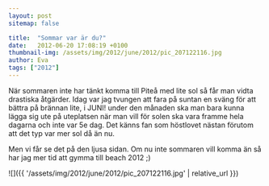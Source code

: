 ```yaml
---
layout: post
sitemap: false

title:  "Sommar var är du?"
date:   2012-06-20 17:08:19 +0100
thumbnail-img: /assets/img/2012/june/2012/pic_207122116.jpg
author: Eva
tags: ["2012"]
---
```


När sommaren inte har tänkt komma till Piteå med lite sol så får man vidta drastiska åtgärder. Idag var jag tvungen att fara på suntan en sväng för att bättra på brännan lite, i JUNI! under den månaden ska man bara kunna lägga sig ute på uteplatsen när man vill för solen ska vara framme hela dagarna och inte var 5e dag. Det känns fan som höstlovet nästan förutom att det typ var mer sol då än nu. 

Men vi får se det på den ljusa sidan. Om nu inte sommaren vill komma än så  har jag mer tid att gymma till beach 2012 ;)

![]({{ '/assets/img/2012/june/2012/pic_207122116.jpg'  | relative_url }})

